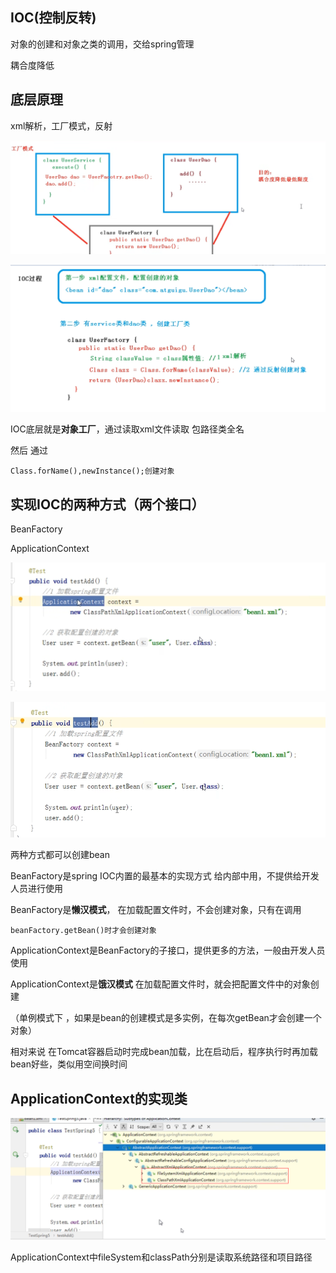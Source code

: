 IOC(控制反转)
---
对象的创建和对象之类的调用，交给spring管理

耦合度降低

底层原理
---
xml解析，工厂模式，反射

![img_1.png](img_1.png)

![img.png](img.png)

IOC底层就是**对象工厂**，通过读取xml文件读取 包路径类全名

然后 通过 

    Class.forName(),newInstance();创建对象


实现IOC的两种方式（两个接口）
---

BeanFactory

ApplicationContext

![img_2.png](img_2.png)

![img_3.png](img_3.png)

两种方式都可以创建bean

BeanFactory是spring IOC内置的最基本的实现方式 给内部中用，不提供给开发人员进行使用

BeanFactory是**懒汉模式**， 在加载配置文件时，不会创建对象，只有在调用

    beanFactory.getBean()时才会创建对象

ApplicationContext是BeanFactory的子接口，提供更多的方法，一般由开发人员使用

ApplicationContext是**饿汉模式** 在加载配置文件时，就会把配置文件中的对象创建

（单例模式下 ，如果是bean的创建模式是多实例，在每次getBean才会创建一个对象）

相对来说 在Tomcat容器启动时完成bean加载，比在启动后，程序执行时再加载bean好些，类似用空间换时间

ApplicationContext的实现类
---

![img_4.png](img_4.png)

ApplicationContext中fileSystem和classPath分别是读取系统路径和项目路径